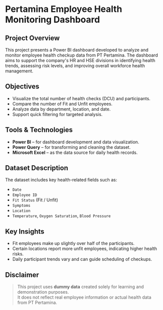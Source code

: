 # Pertamina Employee Health Monitoring Dashboard

## Project Overview
This project presents a Power BI dashboard developed to analyze and monitor employee health checkup data from PT Pertamina. The dashboard aims to support the company's HR and HSE divisions in identifying health trends, assessing risk levels, and improving overall workforce health management.

## Objectives
- Visualize the total number of health checks (DCU) and participants.
- Compare the number of Fit and Unfit employees.
- Analyze data by department, location, and date.
- Support quick filtering for targeted analysis.

## Tools & Technologies
- **Power BI** – for dashboard development and data visualization.
- **Power Query** – for transforming and cleaning the dataset.
- **Microsoft Excel** – as the data source for daily health records.

## Dataset Description
The dataset includes key health-related fields such as:
- `Date`
- `Employee ID`
- `Fit Status` (Fit / Unfit)
- `Symptoms`
- `Location`
- `Temperature`, `Oxygen Saturation`, `Blood Pressure`

## Key Insights
- Fit employees make up slightly over half of the participants.
- Certain locations report more unfit employees, indicating higher health risks.
- Daily participant trends vary and can guide scheduling of checkups.

## Disclaimer
> This project uses **dummy data** created solely for learning and demonstration purposes.  
> It does not reflect real employee information or actual health data from PT Pertamina.
